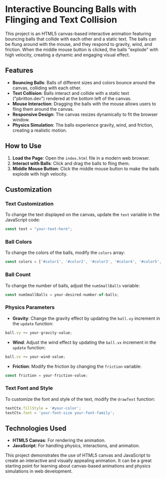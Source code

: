 # Interactive Bouncing Balls with Flinging and Text Collision

This project is an HTML5 canvas-based interactive animation featuring bouncing balls that collide with each other and a static text. The balls can be flung around with the mouse, and they respond to gravity, wind, and friction. When the middle mouse button is clicked, the balls "explode" with high velocity, creating a dynamic and engaging visual effect.

## Features

- **Bouncing Balls**: Balls of different sizes and colors bounce around the canvas, colliding with each other.
- **Text Collision**: Balls interact and collide with a static text ("pbritton.dev") rendered at the bottom left of the canvas.
- **Mouse Interaction**: Dragging the balls with the mouse allows users to fling them around the canvas.
- **Responsive Design**: The canvas resizes dynamically to fit the browser window.
- **Physics Simulation**: The balls experience gravity, wind, and friction, creating a realistic motion.

## How to Use

1. **Load the Page**: Open the `index.html` file in a modern web browser.
2. **Interact with Balls**: Click and drag the balls to fling them.
3. **Middle Mouse Button**: Click the middle mouse button to make the balls explode with high velocity.

## Customization

### Text Customization

To change the text displayed on the canvas, update the `text` variable in the JavaScript code:

```javascript
const text = "your-text-here";
```

### Ball Colors

To change the colors of the balls, modify the `colors` array:

```javascript
const colors = ['#color1', '#color2', '#color3', '#color4', '#color5', '#color6'];
```

### Ball Count

To change the number of balls, adjust the `numSmallBalls` variable:

```javascript
const numSmallBalls = your-desired-number-of-balls;
```

### Physics Parameters

- **Gravity**: Change the gravity effect by updating the `ball.vy` increment in the `update` function:

```javascript
ball.vy += your-gravity-value;
```

- **Wind**: Adjust the wind effect by updating the `ball.vx` increment in the `update` function:

```javascript
ball.vx += your-wind-value;
```

- **Friction**: Modify the friction by changing the `friction` variable:

```javascript
const friction = your-friction-value;
```

### Text Font and Style

To customize the font and style of the text, modify the `drawText` function:

```javascript
textCtx.fillStyle = '#your-color';
textCtx.font = 'your-font-size your-font-family';
```

## Technologies Used

- **HTML5 Canvas**: For rendering the animation.
- **JavaScript**: For handling physics, interactions, and animation.

This project demonstrates the use of HTML5 canvas and JavaScript to create an interactive and visually appealing animation. It can be a great starting point for learning about canvas-based animations and physics simulations in web development.
